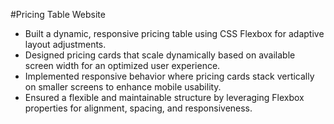 #Pricing Table Website
- Built a dynamic, responsive pricing table using CSS Flexbox for adaptive layout adjustments.
- Designed pricing cards that scale dynamically based on available screen width for an optimized user experience.
- Implemented responsive behavior where pricing cards stack vertically on smaller screens to enhance mobile usability.
- Ensured a flexible and maintainable structure by leveraging Flexbox properties for alignment, spacing, and responsiveness.
